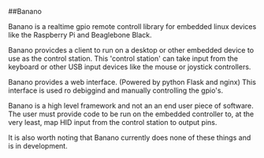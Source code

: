 ##Banano

Banano is a realtime gpio remote controll library for embedded linux devices like the Raspberry Pi and Beaglebone Black.


Banano provicdes a client to run on a desktop or other embedded device to use as the control station. This 'control station' can take input from the keyboard or other USB input devices like the mouse or joystick controllers. 

Banano provides a web interface. (Powered by python Flask and nginx) This interface is used ro debiggind and manually controlling the gpio's.


Banano is a high level framework and not an an end user piece of software. The user must provide code to be run on the embedded controller to, at the very least, map HID input from the control station to output pins.


It is also worth noting that Banano currently does none of these things and is in development.
